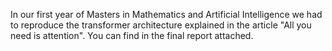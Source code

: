 In our first year of Masters in Mathematics and Artificial Intelligence we had to reproduce the transformer architecture explained in the article "All you need is attention". 
You can find in the final report attached. 
